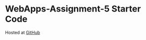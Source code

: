 # WebApps-Assignment-5 Starter Code

Hosted at [GitHub](https://44-563-webapps-f21.github.io/webapps-s21-assignment-5-JonathanVelkeneers/)